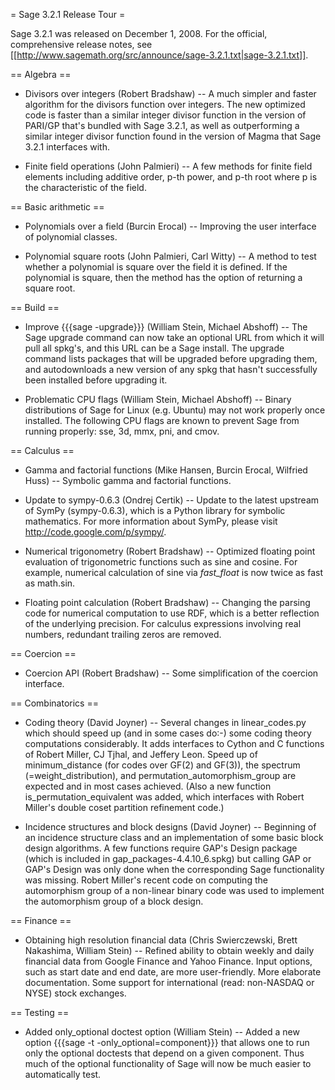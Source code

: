 = Sage 3.2.1 Release Tour =

Sage 3.2.1 was released on December 1, 2008. For the official, comprehensive release notes, see [[http://www.sagemath.org/src/announce/sage-3.2.1.txt|sage-3.2.1.txt]].

== Algebra ==

 * Divisors over integers (Robert Bradshaw) -- A much simpler and faster algorithm for the divisors function over integers. The new optimized code is faster than a similar integer divisor function in the version of PARI/GP that's bundled with Sage 3.2.1, as well as outperforming a similar integer divisor function found in the version of Magma that Sage 3.2.1 interfaces with.

 * Finite field operations (John Palmieri) -- A few methods for finite field elements including additive order, p-th power, and p-th root where p is the characteristic of the field.

== Basic arithmetic ==

 * Polynomials over a field (Burcin Erocal) -- Improving the user interface of polynomial classes. 

 * Polynomial square roots (John Palmieri, Carl Witty) -- A method to test whether a polynomial is square over the field it is defined. If the polynomial is square, then the method has the option of returning a square root.

== Build ==

 * Improve {{{sage -upgrade}}} (William Stein, Michael Abshoff) -- The Sage upgrade command can now take an optional URL from which it will pull all spkg's, and this URL can be a Sage install.  The upgrade command lists packages that will be upgraded before upgrading them, and autodownloads a new version of any spkg that hasn't successfully been installed before upgrading it. 

 * Problematic CPU flags (William Stein, Michael Abshoff) -- Binary distributions of Sage for Linux (e.g. Ubuntu) may not work properly once installed. The following CPU flags are known to prevent Sage from running properly: sse, 3d, mmx, pni, and cmov.

== Calculus ==

 * Gamma and factorial functions (Mike Hansen, Burcin Erocal, Wilfried Huss) -- Symbolic gamma and factorial functions.

 * Update to sympy-0.6.3 (Ondrej Certik) -- Update to the latest upstream of SymPy (sympy-0.6.3), which is a Python library for symbolic mathematics. For more information about SymPy, please visit http://code.google.com/p/sympy/.

 * Numerical trigonometry (Robert Bradshaw) -- Optimized floating point evaluation of trigonometric functions such as sine and cosine. For example, numerical calculation of sine via _fast_float_ is now twice as fast as math.sin.

 * Floating point calculation (Robert Bradshaw) -- Changing the parsing code for numerical computation to use RDF, which is a better reflection of the underlying precision. For calculus expressions involving real numbers, redundant trailing zeros are removed.

== Coercion ==

 * Coercion API (Robert Bradshaw) -- Some simplification of the coercion interface.

== Combinatorics ==

 * Coding theory (David Joyner) -- Several changes in linear_codes.py which should speed up (and in some cases do:-) some coding theory computations considerably. It adds interfaces to Cython and C functions of Robert Miller, CJ Tjhal, and Jeffery Leon. Speed up of minimum_distance (for codes over GF(2) and GF(3)), the spectrum (=weight_distribution), and permutation_automorphism_group are expected and in most cases achieved. (Also a new function is_permutation_equivalent was added, which interfaces with Robert Miller's double coset partition refinement code.)

 * Incidence structures and block designs (David Joyner) -- Beginning of an incidence structure class and an implementation of some basic block design algorithms. A few functions require GAP's Design package (which is included in gap_packages-4.4.10_6.spkg) but calling GAP or GAP's Design was only done when the corresponding Sage functionality was missing. Robert Miller's recent code on computing the automorphism group of a non-linear binary code was used to implement the automorphism group of a block design. 

== Finance ==

 * Obtaining high resolution financial data (Chris Swierczewski, Brett Nakashima, William Stein) -- Refined ability to obtain weekly and daily financial data from Google Finance and Yahoo Finance. Input options, such as start date and end date, are more user-friendly. More elaborate documentation. Some support for international (read: non-NASDAQ or NYSE) stock exchanges.

== Testing ==

 * Added only_optional doctest option (William Stein) -- Added a new option {{{sage -t -only_optional=component}}} that allows one to run only the optional doctests that depend on a given component.   Thus much of the optional functionality of Sage will now be much easier to automatically test. 
